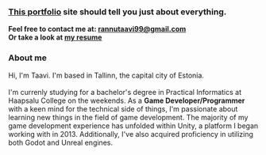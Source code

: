 ### [This portfolio](https://dhicci.github.io/) site should tell you just about everything.<br/>
**Feel free to contact me at: rannutaavi99@gmail.com**<br/>
**Or take a look at [my resume](https://dhicci.github.io/static/media/taavirannuresume.cd1b69d23e15edfd5eef.pdf)**

### About me
Hi, I'm Taavi. I'm based in Tallinn, the capital city of Estonia.<br></br>
I'm currenly studying for a bachelor's degree in Practical Informatics at Haapsalu College on the weekends.
As a **Game Developer/Programmer** with a keen mind for the technical side of things, I'm passionate about learning new things in the field of game development.
The majority of my game development experience has unfolded within Unity, a platform I began working with in 2013. Additionally, I've also acquired proficiency in utilizing both Godot and Unreal engines.


